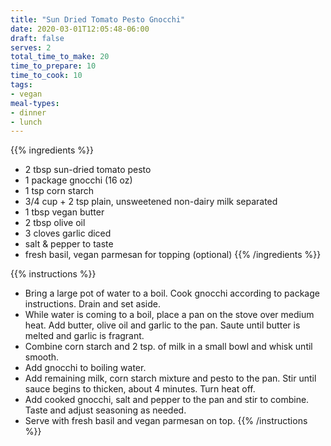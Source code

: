 ```yaml
---
title: "Sun Dried Tomato Pesto Gnocchi"
date: 2020-03-01T12:05:48-06:00
draft: false
serves: 2
total_time_to_make: 20
time_to_prepare: 10
time_to_cook: 10
tags:
- vegan
meal-types:
- dinner
- lunch
---
```


{{% ingredients %}}
- 2 tbsp sun-dried tomato pesto
- 1 package gnocchi (16 oz)
- 1 tsp corn starch
- 3/4 cup + 2 tsp plain, unsweetened non-dairy milk separated
- 1 tbsp vegan butter
- 2 tbsp olive oil
- 3 cloves garlic diced
- salt & pepper to taste
- fresh basil, vegan parmesan for topping (optional)
{{% /ingredients %}}

{{% instructions %}}
- Bring a large pot of water to a boil. Cook gnocchi according to package instructions. Drain and set aside.
- While water is coming to a boil, place a pan on the stove over medium heat. Add butter, olive oil and garlic to the pan. Saute until butter is melted and garlic is fragrant. 
- Combine corn starch and 2 tsp. of milk in a small bowl and whisk until smooth.
- Add gnocchi to boiling water.
- Add remaining milk, corn starch mixture and pesto to the pan. Stir until sauce begins to thicken, about 4 minutes. Turn heat off.
- Add cooked gnocchi, salt and pepper to the pan and stir to combine. Taste and adjust seasoning as needed. 
- Serve with fresh basil and vegan parmesan on top.
{{% /instructions %}}
